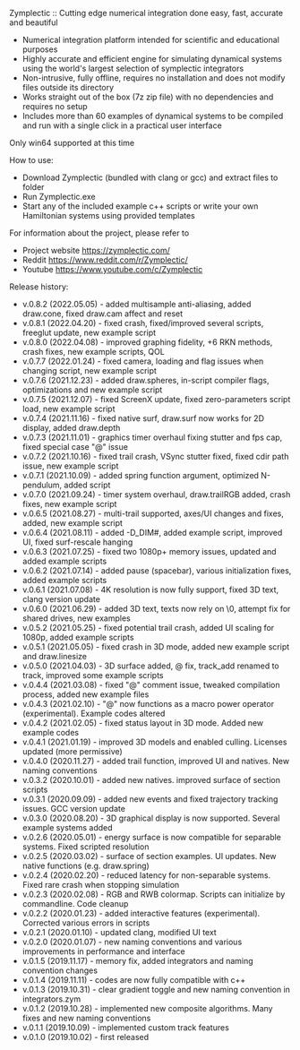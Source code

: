 Zymplectic :: Cutting edge numerical integration done easy, fast, accurate and beautiful
- Numerical integration platform intended for scientific and educational purposes
- Highly accurate and efficient engine for simulating dynamical systems using the world's largest selection of symplectic integrators
- Non-intrusive, fully offline, requires no installation and does not modify files outside its directory
- Works straight out of the box (7z zip file) with no dependencies and requires no setup
- Includes more than 60 examples of dynamical systems to be compiled and run with a single click in a practical user interface

Only win64 supported at this time

How to use:
- Download Zymplectic (bundled with clang or gcc) and extract files to folder
- Run Zymplectic.exe
- Start any of the included example c++ scripts or write your own Hamiltonian systems using provided templates

For information about the project, please refer to
- Project website https://zymplectic.com/
- Reddit https://www.reddit.com/r/Zymplectic/
- Youtube https://www.youtube.com/c/Zymplectic


Release history:

- v.0.8.2 (2022.05.05) - added multisample anti-aliasing, added draw.cone, fixed draw.cam affect and reset
- v.0.8.1 (2022.04.20) - fixed crash, fixed/improved several scripts, freeglut update, new example script
- v.0.8.0 (2022.04.08) - improved graphing fidelity, +6 RKN methods, crash fixes, new example scripts, QOL
- v.0.7.7 (2022.01.24) - fixed camera, loading and flag issues when changing script, new example script
- v.0.7.6 (2021.12.23) - added draw.spheres, in-script compiler flags, optimizations and new example script
- v.0.7.5 (2021.12.07) - fixed ScreenX update, fixed zero-parameters script load, new example script
- v.0.7.4 (2021.11.16) - fixed native surf, draw.surf now works for 2D display, added draw.depth
- v.0.7.3 (2021.11.01) - graphics timer overhaul fixing stutter and fps cap, fixed special case "@" issue
- v.0.7.2 (2021.10.16) - fixed trail crash, VSync stutter fixed, fixed cdir path issue, new example script
- v.0.7.1 (2021.10.09) - added spring function argument, optimized N-pendulum, added script
- v.0.7.0 (2021.09.24) - timer system overhaul, draw.trailRGB added, crash fixes, new example script
- v.0.6.5 (2021.08.27) - multi-trail supported, axes/UI changes and fixes, added, new example script
- v.0.6.4 (2021.08.11) - added -D_DIM#, added example script, improved UI, fixed surf-rescale hanging
- v.0.6.3 (2021.07.25) - fixed two 1080p+ memory issues, updated and added example scripts
- v.0.6.2 (2021.07.14) - added pause (spacebar), various initialization fixes, added example scripts
- v.0.6.1 (2021.07.08) - 4K resolution is now fully support, fixed 3D text, clang version update
- v.0.6.0 (2021.06.29) - added 3D text, texts now rely on \0, attempt fix for shared drives, new examples
- v.0.5.2 (2021.05.25) - fixed potential trail crash, added UI scaling for 1080p, added example scripts
- v.0.5.1 (2021.05.05) - fixed crash in 3D mode, added new example script and draw.linesize
- v.0.5.0 (2021.04.03) - 3D surface added, @ fix, track_add renamed to track, improved some example scripts
- v.0.4.4 (2021.03.08) - fixed "@" comment issue, tweaked compilation process, added new example files
- v.0.4.3 (2021.02.10) - "@" now functions as a macro power operator (experimental). Example codes altered
- v.0.4.2 (2021.02.05) - fixed status layout in 3D mode. Added new example codes
- v.0.4.1 (2021.01.19) - improved 3D models and enabled culling. Licenses updated (more permissive)
- v.0.4.0 (2020.11.27) - added trail function, improved UI and natives. New naming conventions
- v.0.3.2 (2020.10.01) - added new natives. improved surface of section scripts
- v.0.3.1 (2020.09.09) - added new events and fixed trajectory tracking issues. GCC version update
- v.0.3.0 (2020.08.20) - 3D graphical display is now supported. Several example systems added
- v.0.2.6 (2020.05.01) - energy surface is now compatible for separable systems. Fixed scripted resolution
- v.0.2.5 (2020.03.02) - surface of section examples. UI updates. New native functions (e.g. draw.spring)
- v.0.2.4 (2020.02.20) - reduced latency for non-separable systems. Fixed rare crash when stopping simulation
- v.0.2.3 (2020.02.08) - RGB and RWB colormap. Scripts can initialize by commandline. Code cleanup
- v.0.2.2 (2020.01.23) - added interactive features (experimental). Corrected various errors in scripts
- v.0.2.1 (2020.01.10) - updated clang, modified UI text
- v.0.2.0 (2020.01.07) - new naming conventions and various improvements in performance and interface
- v.0.1.5 (2019.11.17) - memory fix, added integrators and naming convention changes
- v.0.1.4 (2019.11.11) - codes are now fully compatible with c++
- v.0.1.3 (2019.10.31) - clear gradient toggle and new naming convention in integrators.zym
- v.0.1.2 (2019.10.28) - implemented new composite algorithms. Many fixes and new naming conventions
- v.0.1.1 (2019.10.09) - implemented custom track features
- v.0.1.0 (2019.10.02) - first released
